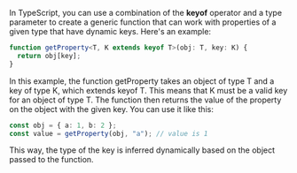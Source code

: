In TypeScript, you can use a combination of the **keyof** operator and a type parameter to create a generic function that can work with properties of a given type that have dynamic keys. Here's an example:

```ts
function getProperty<T, K extends keyof T>(obj: T, key: K) {
  return obj[key];
}
```

In this example, the function getProperty takes an object of type T and a key of type K, which extends keyof T. This means that K must be a valid key for an object of type T. The function then returns the value of the property on the object with the given key. You can use it like this:

```ts
const obj = { a: 1, b: 2 };
const value = getProperty(obj, "a"); // value is 1
```

This way, the type of the key is inferred dynamically based on the object passed to the function.

